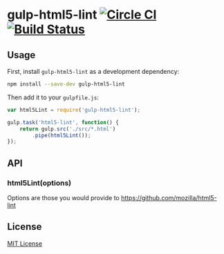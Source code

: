 # gulp-html5-lint [![Circle CI](https://circleci.com/gh/LiveSafe/gulp-html5-lint.svg?style=shield&circle-token=dc2208875ac9ed2ee25737769da1c21095e492f1)](https://circleci.com/gh/LiveSafe/gulp-html5-lint) [![Build Status](https://travis-ci.org/LiveSafe/gulp-html5-lint.svg)](https://travis-ci.org/LiveSafe/gulp-html5-lint)

## Usage

First, install `gulp-html5-lint` as a development dependency:

```bash
npm install --save-dev gulp-html5-lint
```

Then add it to your `gulpfile.js`:

```js
var html5Lint = require('gulp-html5-lint');

gulp.task('html5-lint', function() {
    return gulp.src('./src/*.html')
        .pipe(html5Lint());
});
```

## API

### html5Lint(options)

Options are those you would provide to https://github.com/mozilla/html5-lint

## License

[MIT License](http://en.wikipedia.org/wiki/MIT_License)
